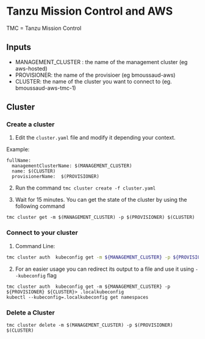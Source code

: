 # Tanzu Mission Control and AWS

TMC = Tanzu Mission Control

## Inputs

* MANAGEMENT_CLUSTER : the name of the management cluster (eg aws-hosted)
* PROVISIONER: the name of the provisioer (eg bmoussaud-aws)
* CLUSTER: the name of the cluster you want to connect to (eg. bmoussaud-aws-tmc-1)


## Cluster 

### Create a cluster

1. Edit the `cluster.yaml` file and modify it depending your context. 

Example:

````
fullName:
  managementClusterName: $(MANAGEMENT_CLUSTER)
  name: $(CLUSTER) 
  provisionerName:  $(PROVISIONER)
````

2. Run the command `tmc cluster create -f cluster.yaml`

3. Wait for 15 minutes. You can get the state of the cluster by using the following command

````
tmc cluster get -m $(MANAGEMENT_CLUSTER) -p $(PROVISIONER) $(CLUSTER) 
````

### Connect to your cluster

1. Command Line: 

``` bash 
tmc cluster auth  kubeconfig get -m ${MANAGEMENT_CLUSTER} -p ${PROVISIONER} ${CLUSTER}
```

2. For an easier usage you can redirect its output to a file and use it using `--kubeconfig` flag

```
tmc cluster auth  kubeconfig get -m ${MANAGEMENT_CLUSTER} -p ${PROVISIONER} ${CLUSTER}> .localkubeconfig
kubectl --kubeconfig=.localkubeconfig get namespaces
```

### Delete a Cluster

````
tmc cluster delete -m $(MANAGEMENT_CLUSTER) -p $(PROVISIONER) $(CLUSTER)
````
